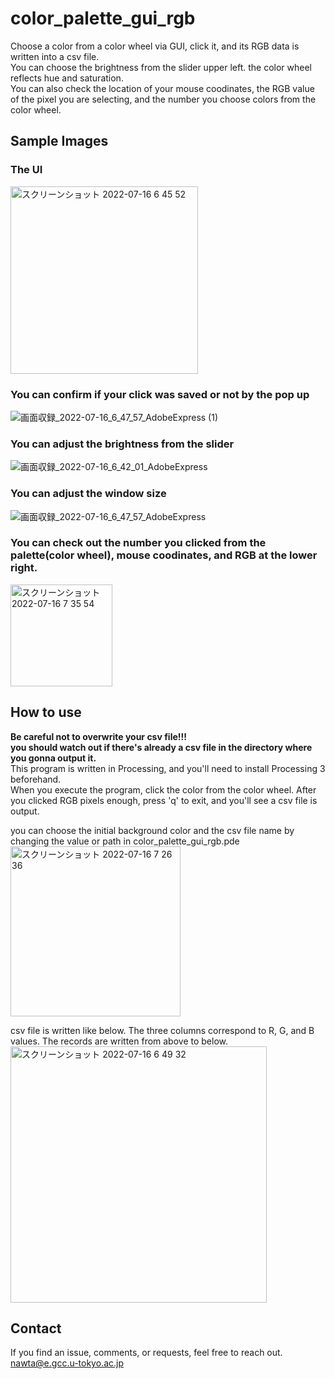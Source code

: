 # color_palette_gui_rgb
Choose a color from a color wheel via GUI, click it, and its RGB data is written into a csv file.  
You can choose the brightness from the slider upper left. the color wheel reflects hue and saturation.  
You can also check the location of your mouse coodinates, the RGB value of the pixel you are selecting, and the number you choose colors from the color wheel.  

## Sample Images
### The UI
<img width="300" alt="スクリーンショット 2022-07-16 6 45 52" src="https://user-images.githubusercontent.com/39507181/179316915-a6bf54de-1416-40f5-a31c-58fd6426574c.png">

### You can confirm if your click was saved or not by the pop up 
![画面収録_2022-07-16_6_47_57_AdobeExpress (1)](https://user-images.githubusercontent.com/39507181/179319503-2e5e282c-f88f-41b3-9e90-4298b6b89767.gif)


### You can adjust the brightness from the slider
![画面収録_2022-07-16_6_42_01_AdobeExpress](https://user-images.githubusercontent.com/39507181/179317971-967ab059-d0a8-4331-b991-52b614b86c6c.gif)


### You can adjust the window size
![画面収録_2022-07-16_6_47_57_AdobeExpress](https://user-images.githubusercontent.com/39507181/179318464-da0b26ab-f14a-44eb-b9b1-7da73a009cb0.gif)

### You can check out the number you clicked from the palette(color wheel), mouse coodinates, and RGB at the lower right. 
<img width="163" alt="スクリーンショット 2022-07-16 7 35 54" src="https://user-images.githubusercontent.com/39507181/179320564-7c06b375-b6aa-4c5b-9256-8c6e219cc113.png">


## How to use
**Be careful not to overwrite your csv file!!!**  
**you should watch out if there's already a csv file in the directory where you gonna output it.**  
This program is written in Processing, and you'll need to install Processing 3 beforehand.  
When you execute the program, click the color from the color wheel.
After you clicked RGB pixels enough, press 'q' to exit, and you'll see a csv file is output.  


you can choose the initial background color and the csv file name by changing the value or path in color_palette_gui_rgb.pde
<img width="272" alt="スクリーンショット 2022-07-16 7 26 36" src="https://user-images.githubusercontent.com/39507181/179319187-d2e2ec6a-765c-4ca4-aa66-2b4cb3487bb3.png">


csv file is written like below. The three columns correspond to R, G, and B values. The records are written from above to below.  
<img width="410" alt="スクリーンショット 2022-07-16 6 49 32" src="https://user-images.githubusercontent.com/39507181/179318831-d214ad07-b132-47ef-af4e-f685dd47236e.png">


## Contact
If you find an issue, comments, or requests, feel free to reach out. [nawta@e.gcc.u-tokyo.ac.jp](<mailto:nawta@e.gcc.u-tokyo.ac.jp>)


